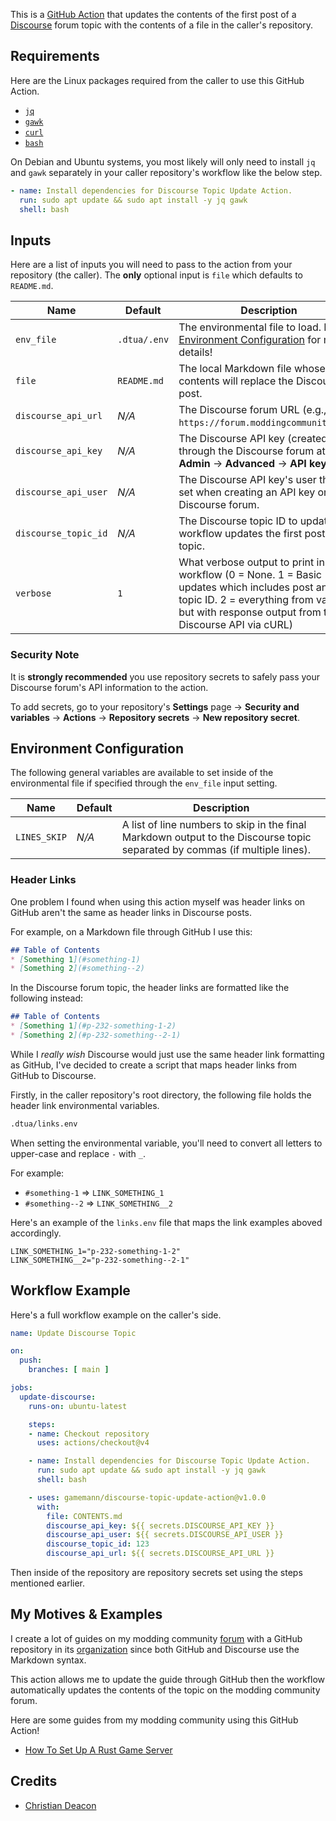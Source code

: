This is a [GitHub Action](https://github.com/features/actions) that updates the contents of the first post of a [Discourse](https://www.discourse.org/) forum topic with the contents of a file in the caller's repository.

## Requirements
Here are the Linux packages required from the caller to use this GitHub Action.

* [`jq`](https://jqlang.org/)
* [`gawk`](https://man7.org/linux/man-pages/man1/gawk.1.html)
* [`curl`](https://curl.se/)
* [`bash`](https://en.wikipedia.org/wiki/Bash_(Unix_shell))

On Debian and Ubuntu systems, you most likely will only need to install `jq` and `gawk` separately in your caller repository's workflow like the below step.

```yaml
- name: Install dependencies for Discourse Topic Update Action.
  run: sudo apt update && sudo apt install -y jq gawk
  shell: bash
```

## Inputs
Here are a list of inputs you will need to pass to the action from your repository (the caller). The **only** optional input is `file` which defaults to `README.md`.

| Name | Default | Description |
| ---- | ------- | ----------- |
| `env_file` | `.dtua/.env` | The environmental file to load. Look at [Environment Configuration](#environment-configuration) for more details! |
| `file` | `README.md` | The local Markdown file whose contents will replace the Discourse post. |
| `discourse_api_url` | *N/A* | The Discourse forum URL (e.g., `https://forum.moddingcommunity.com`). |
| `discourse_api_key` | *N/A* | The Discourse API key (created through the Discourse forum at **Admin** -> **Advanced** -> **API keys**). |
| `discourse_api_user` | *N/A* | The Discourse API key's user that is set when creating an API key on the Discourse forum. |
| `discourse_topic_id` | *N/A* | The Discourse topic ID to update. The workflow updates the first post of the topic. |
| `verbose` | `1` | What verbose output to print in the workflow (0 = None. 1 = Basic updates which includes post and topic ID. 2 = everything from value 1, but with response output from the Discourse API via cURL) |

### Security Note
It is **strongly recommended** you use repository secrets to safely pass your Discourse forum's API information to the action.

To add secrets, go to your repository's **Settings** page -> **Security and variables** -> **Actions** -> **Repository secrets** -> **New repository secret**.

## Environment Configuration
The following general variables are available to set inside of the environmental file if specified through the `env_file` input setting.

| Name | Default | Description |
| ---- | ------- | ----------- |
| `LINES_SKIP` | *N/A* | A list of line numbers to skip in the final Markdown output to the Discourse topic separated by commas (if multiple lines). |

### Header Links
One problem I found when using this action myself was header links on GitHub aren't the same as header links in Discourse posts.

For example, on a Markdown file through GitHub I use this:

```markdown
## Table of Contents 
* [Something 1](#something-1)
* [Something 2](#something--2)
```

In the Discourse forum topic, the header links are formatted like the following instead:

```markdown
## Table of Contents 
* [Something 1](#p-232-something-1-2)
* [Something 2](#p-232-something--2-1)
```

While I *really wish* Discourse would just use the same header link formatting as GitHub, I've decided to create a script that maps header links from GitHub to Discourse.

Firstly, in the caller repository's root directory, the following file holds the header link environmental variables.

```bash
.dtua/links.env
```

When setting the environmental variable, you'll need to convert all letters to upper-case and replace `-` with `_`.

For example:

* `#something-1` => `LINK_SOMETHING_1`
* `#something--2` => `LINK_SOMETHING__2`

Here's an example of the `links.env` file that maps the link examples aboved accordingly.

```
LINK_SOMETHING_1="p-232-something-1-2"
LINK_SOMETHING__2="p-232-something--2-1"
```

## Workflow Example
Here's a full workflow example on the caller's side.

```yaml
name: Update Discourse Topic

on:
  push:
    branches: [ main ]

jobs:
  update-discourse:
    runs-on: ubuntu-latest

    steps:
    - name: Checkout repository
      uses: actions/checkout@v4

    - name: Install dependencies for Discourse Topic Update Action.
      run: sudo apt update && sudo apt install -y jq gawk
      shell: bash

    - uses: gamemann/discourse-topic-update-action@v1.0.0
      with:
        file: CONTENTS.md
        discourse_api_key: ${{ secrets.DISCOURSE_API_KEY }}
        discourse_api_user: ${{ secrets.DISCOURSE_API_USER }}
        discourse_topic_id: 123
        discourse_api_url: ${{ secrets.DISCOURSE_API_URL }}
```

Then inside of the repository are repository secrets set using the steps mentioned earlier.

## My Motives & Examples
I create a lot of guides on my modding community [forum](https://forum.moddingcommunity.com) with a GitHub repository in its [organization](https://github.com/modcommunity) since both GitHub and Discourse use the Markdown syntax.

This action allows me to update the guide through GitHub then the workflow automatically updates the contents of the topic on the modding community forum.

Here are some guides from my modding community using this GitHub Action!

* [How To Set Up A Rust Game Server](https://github.com/modcommunity/how-to-set-up-a-rust-game-server)

## Credits
* [Christian Deacon](https://github.com/gamemann)
